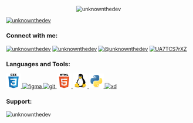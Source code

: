 <p align="center"><img src="https://github-profile-summary-cards.vercel.app/api/cards/profile-details?username=unknownthedev&theme=github_dark" alt="unknownthedev" /></p>

<p align="left"> <a href="https://twitter.com/unknownthedev" target="blank"><img src="https://img.shields.io/twitter/follow/unknownthedev?logo=twitter&style=for-the-badge" alt="unknownthedev" /></a> </p>

<h3 align="left">Connect with me:</h3>
<p align="left">
<a href="https://dev.to/unknownthedev" target="blank"><img align="center" src="https://cdn.jsdelivr.net/npm/simple-icons@3.0.1/icons/dev-dot-to.svg" alt="unknownthedev" height="30" width="40" /></a>
<a href="https://twitter.com/unknownthedev" target="blank"><img align="center" src="https://raw.githubusercontent.com/rahuldkjain/github-profile-readme-generator/master/src/images/icons/Social/twitter.svg" alt="unknownthedev" height="30" width="40" /></a>
<a href="https://medium.com/@unknownthedev" target="blank"><img align="center" src="https://raw.githubusercontent.com/rahuldkjain/github-profile-readme-generator/master/src/images/icons/Social/medium.svg" alt="@unknownthedev" height="30" width="40" /></a>
<a href="https://discord.gg/UA7TCS7rXZ" target="blank"><img align="center" src="https://raw.githubusercontent.com/rahuldkjain/github-profile-readme-generator/master/src/images/icons/Social/discord.svg" alt="UA7TCS7rXZ" height="30" width="40" /></a>
</p>

<h3 align="left">Languages and Tools:</h3>
<p align="left"> <a href="https://www.w3schools.com/css/" target="_blank"> <img src="https://raw.githubusercontent.com/devicons/devicon/master/icons/css3/css3-original-wordmark.svg" alt="css3" width="40" height="40"/> </a> <a href="https://www.figma.com/" target="_blank"> <img src="https://www.vectorlogo.zone/logos/figma/figma-icon.svg" alt="figma" width="40" height="40"/> </a> <a href="https://git-scm.com/" target="_blank"> <img src="https://www.vectorlogo.zone/logos/git-scm/git-scm-icon.svg" alt="git" width="40" height="40"/> </a> <a href="https://www.w3.org/html/" target="_blank"> <img src="https://raw.githubusercontent.com/devicons/devicon/master/icons/html5/html5-original-wordmark.svg" alt="html5" width="40" height="40"/> </a> <a href="https://www.linux.org/" target="_blank"> <img src="https://raw.githubusercontent.com/devicons/devicon/master/icons/linux/linux-original.svg" alt="linux" width="40" height="40"/> </a> <a href="https://www.python.org" target="_blank"> <img src="https://raw.githubusercontent.com/devicons/devicon/master/icons/python/python-original.svg" alt="python" width="40" height="40"/> </a> <a href="https://www.adobe.com/products/xd.html" target="_blank"> <img src="https://cdn.worldvectorlogo.com/logos/adobe-xd.svg" alt="xd" width="40" height="40"/> </a> </p>

<h3 align="left">Support:</h3>
<p><a href="https://www.buymeacoffee.com/unknownthedev"> <img align="left" src="https://cdn.buymeacoffee.com/buttons/v2/default-yellow.png" height="50" width="210" alt="unknownthedev" /></a></p><br><br>




